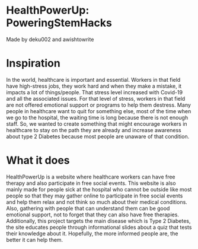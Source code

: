 # HealthPowerUp: PoweringStemHacks
Made by deku002 and awishtowrite

# Inspiration
   In the world, healthcare is important and essential. Workers in that field have high-stress jobs, they work hard and when they make a mistake, it impacts a lot of things/people. That stress level increased with Covid-19 and all the associated issues. For that level of stress, workers in that field are not offered emotional support or programs to help them destress. Many people in healthcare want to quit for something else, most of the time when we go to the hospital, the waiting time is long because there is not enough staff. So, we wanted to create something that might encourage workers in healthcare to stay on the path they are already and increase awareness about type 2 Diabetes because most people are unaware of that condition.

# What it does
  HealthPowerUp is a website where healthcare workers can have free therapy and also participate in free social events. This website is also mainly made for people sick at the hospital who cannot be outside like most people so that they may gather online to participate in free social events and help them relax and not think so much about their medical conditions. Also, gathering with people that can understand them can be good emotional support, not to forget that they can also have free therapies. Additionally, this project targets the main disease which is Type 2 Diabetes, the site educates people through informational slides about a quiz that tests their knowledge about it. Hopefully, the more informed people are, the better it can help them.
